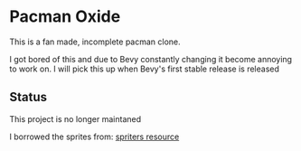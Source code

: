 # Pacman Oxide

This is a fan made, incomplete pacman clone.

I got bored of this and due to Bevy constantly changing it become annoying to work on.
I will pick this up when Bevy's first stable release is released

## Status
This project is no longer maintaned

I borrowed the sprites from: [spriters resource](https://www.spriters-resource.com/arcade/pacman/sheet/52631/)